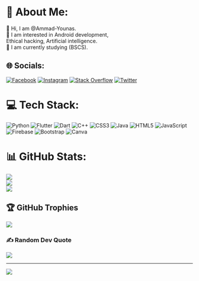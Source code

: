 # 💫 About Me:
👋 Hi, I am @Ammad-Younas.<br>👀 I am interested in Android development,<br>Ethical hacking, Artificial intelligence.<br>🌱 I am currently studying (BSCS).


## 🌐 Socials:
[![Facebook](https://img.shields.io/badge/Facebook-%231877F2.svg?logo=Facebook&logoColor=white)](https://facebook.com/ammad.younas.000) [![Instagram](https://img.shields.io/badge/Instagram-%23E4405F.svg?logo=Instagram&logoColor=white)](https://instagram.com/_ammad_younas_) [![Stack Overflow](https://img.shields.io/badge/-Stackoverflow-FE7A16?logo=stack-overflow&logoColor=white)](https://stackoverflow.com/users/19278053) [![Twitter](https://img.shields.io/badge/Twitter-%231DA1F2.svg?logo=Twitter&logoColor=white)](https://twitter.com/Cyber__Spider) 

# 💻 Tech Stack:
![Python](https://img.shields.io/badge/python-3670A0?style=plastic&logo=python&logoColor=ffdd54) ![Flutter](https://img.shields.io/badge/Flutter-%2302569B.svg?style=plastic&logo=Flutter&logoColor=white) ![Dart](https://img.shields.io/badge/dart-%230175C2.svg?style=plastic&logo=dart&logoColor=white) ![C++](https://img.shields.io/badge/c++-%2300599C.svg?style=plastic&logo=c%2B%2B&logoColor=white) ![CSS3](https://img.shields.io/badge/css3-%231572B6.svg?style=plastic&logo=css3&logoColor=white) ![Java](https://img.shields.io/badge/java-%23ED8B00.svg?style=plastic&logo=java&logoColor=white) ![HTML5](https://img.shields.io/badge/html5-%23E34F26.svg?style=plastic&logo=html5&logoColor=white) ![JavaScript](https://img.shields.io/badge/javascript-%23323330.svg?style=plastic&logo=javascript&logoColor=%23F7DF1E) ![Firebase](https://img.shields.io/badge/firebase-%23039BE5.svg?style=plastic&logo=firebase) ![Bootstrap](https://img.shields.io/badge/bootstrap-%23563D7C.svg?style=plastic&logo=bootstrap&logoColor=white) ![Canva](https://img.shields.io/badge/Canva-%2300C4CC.svg?style=plastic&logo=Canva&logoColor=white)
# 📊 GitHub Stats:
![](https://github-readme-stats.vercel.app/api?username=Ammad-Younas&theme=dark&hide_border=true&include_all_commits=true&count_private=false)<br/>
![](https://github-readme-streak-stats.herokuapp.com/?user=Ammad-Younas&theme=dark&hide_border=true)<br/>
![](https://github-readme-stats.vercel.app/api/top-langs/?username=Ammad-Younas&theme=dark&hide_border=true&include_all_commits=true&count_private=false&layout=compact)

## 🏆 GitHub Trophies
![](https://github-profile-trophy.vercel.app/?username=Ammad-Younas)

### ✍️ Random Dev Quote
![](https://quotes-github-readme.vercel.app/api?type=horizontal&theme=radical)

---
[![](https://visitcount.itsvg.in/api?id=Ammad-Younas&icon=0&color=0)](https://visitcount.itsvg.in)

